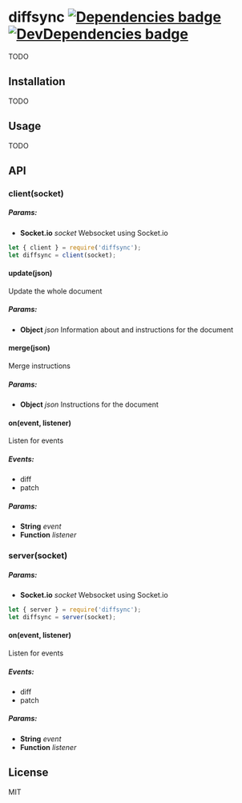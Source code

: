 # diffsync [![Dependencies badge][david-image]][david-url] [![DevDependencies badge][david-dev-image]][david-dev-url]

TODO


## Installation

TODO


## Usage

TODO


## API


### client(socket)

##### Params:

* **Socket.io** *socket* Websocket using Socket.io

```javascript
let { client } = require('diffsync');
let diffsync = client(socket);
```

#### update(json)

Update the whole document

##### Params:

* **Object** *json* Information about and instructions for the document

#### merge(json)

Merge instructions

##### Params:

* **Object** *json* Instructions for the document

#### on(event, listener)

Listen for events

##### Events:

* diff
* patch

##### Params:

* **String** *event* 
* **Function** *listener* 


### server(socket)

##### Params:

* **Socket.io** *socket* Websocket using Socket.io

```javascript
let { server } = require('diffsync');
let diffsync = server(socket);
```

#### on(event, listener)

Listen for events

##### Events:

* diff
* patch

##### Params:

* **String** *event*
* **Function** *listener*


## License

MIT


[david-url]: https://david-dm.org/klambycom/diffsync#info=dependencies&view=table
[david-image]: https://david-dm.org/klambycom/diffsync.svg?style=flat-square

[david-dev-url]: https://david-dm.org/klambycom/diffsync#info=devDependencies&view=table
[david-dev-image]: https://david-dm.org/klambycom/diffsync/dev-status.svg?style=flat-square
